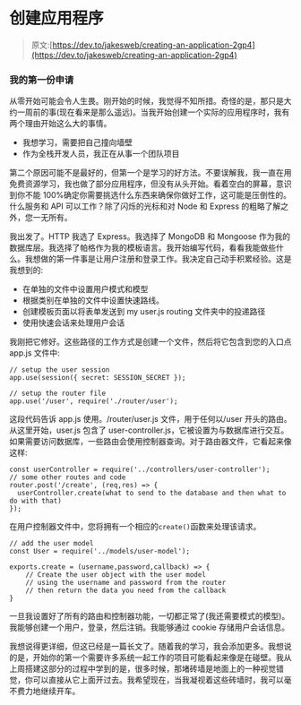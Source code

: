 # 创建应用程序

> 原文:[https://dev.to/jakesweb/creating-an-application-2gp4](https://dev.to/jakesweb/creating-an-application-2gp4)

### 我的第一份申请

从零开始可能会令人生畏。刚开始的时候，我觉得不知所措。奇怪的是，那只是大约一周前的事(现在看来是那么遥远)。当我开始创建一个实际的应用程序时，我有两个理由开始这么大的事情。

*   我想学习，需要把自己撞向墙壁
*   作为全栈开发人员，我正在从事一个团队项目

第二个原因可能不是最好的，但第一个是学习的好方法。不要误解我，我一直在用免费资源学习，我也做了部分应用程序，但没有从头开始。看着空白的屏幕，意识到你不能 100%确定你需要挑选什么东西来确保你做好工作，这可能是压倒性的。什么服务和 API 可以工作？除了闪烁的光标和对 Node 和 Express 的粗略了解之外，您一无所有。

我出发了。HTTP 我选了 Express。我选择了 MongoDB 和 Mongoose 作为我的数据库层。我选择了帕格作为我的模板语言。我开始编写代码，看看我能做些什么。我想做的第一件事是让用户注册和登录工作。我决定自己动手积累经验。这是我想到的:

*   在单独的文件中设置用户模式和模型
*   根据类别在单独的文件中设置快速路线。
*   创建模板页面以将表单发送到 my user.js routing 文件夹中的投递路径
*   使用快速会话来处理用户会话

我刚把它修好。这些路径的工作方式是创建一个文件，然后将它包含到您的入口点 app.js 文件中:

```
// setup the user session
app.use(session({ secret: SESSION_SECRET });

// setup the router file
app.use('/user', require('./router/user'); 
```

这段代码告诉 app.js 使用。/router/user.js 文件，用于任何以/user 开头的路由。从这里开始，user.js 包含了 user-controller.js，它被设置为与数据库进行交互。如果需要访问数据库，一些路由会使用控制器查询。对于路由器文件，它看起来像这样:

```
const userController = require('../controllers/user-controller');
// some other routes and code
router.post('/create', (req,res) => {
  userController.create(what to send to the database and then what to do with that)
}); 
```

在用户控制器文件中，您将拥有一个相应的`create()`函数来处理该请求。

```
// add the user model
const User = require('../models/user-model');

exports.create = (username,password,callback) => {
    // Create the user object with the user model
    // using the username and password from the router
    // then return the data you need from the callback
} 
```

一旦我设置好了所有的路由和控制器功能，一切都正常了(我还需要模式的模型)。我能够创建一个用户，登录，然后注销。我能够通过 cookie 存储用户会话信息。

我想说得更详细，但这已经是一篇长文了。随着我的学习，我会添加更多。我想说的是，开始你的第一个需要许多系统一起工作的项目可能看起来像是在碰壁。我从上周搭建这部分的过程中学到的是，很多时候，那堵砖墙是地面上的一种视觉错觉，你可以直接从它上面开过去。我希望现在，当我凝视着这些砖墙时，我可以毫不费力地继续开车。